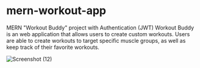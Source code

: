 # mern-workout-app
 MERN "Workout Buddy" project with Authentication (JWT)
Workout Buddy is an web application that allows users to create custom workouts. Users are able to create workouts to target specific muscle groups, as well as keep track of their favorite workouts.

![Screenshot (12)](https://user-images.githubusercontent.com/85274828/211306120-eb3f7562-dc66-4af4-9631-4abeb5e532c1.png)
